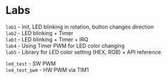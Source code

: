 # Labs

`lab1` - Init, LED blinking in rotation, button changes direction  
`lab2` - LED blinking + Timer  
`lab3` - LED blinking + Timer + IRQ  
`lab4` - Using Timer PWM for LED color changing  
`lab5` - Library for LED color setting (HEX, RGB) + API reference  
 
`led_test` - SW PWM  
`led_test_pwm` - HW PWM via TIM1  
